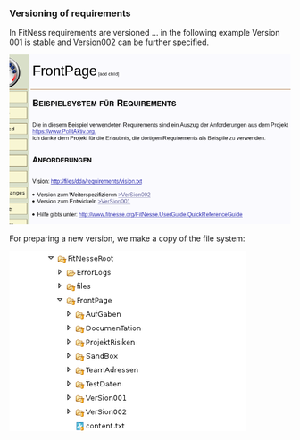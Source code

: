 ### Versioning of requirements
In FitNess requirements are versioned … in the following example Version 001 is stable and Version002 can be further specified.

![Figure 2: Two versions – one for further specification and a stable one for implementation][twoVersions]

[twoVersions]: https://raw.githubusercontent.com/DomainDrivenArchitecture/ddaArchitecture/master/images/30_requirements/FitnesseVersionen.png "Figure 2: Two versions – one for further specification and a stable one for implementation"


For preparing a new version, we make a copy of the file system:

![Figure 3: Representation in the filesystem][twoVersionsFileSystem]

[twoVersionsFileSystem]: https://raw.githubusercontent.com/DomainDrivenArchitecture/ddaArchitecture/master/images/30_requirements/FitnesseVersionenImFilesystem.png "Figure 3: Representation in the filesystem"